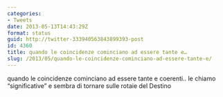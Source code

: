 ```yaml
---
categories:
- Tweets
date: 2013-05-13T14:43:29Z
format: status
guid: http://twitter-333940563843899393-post
id: 4360
title: quando le coincidenze cominciano ad essere tante e…
slug: /2013/05/quando-le-coincidenze-cominciano-ad-essere-tante-e/
---
```


quando le coincidenze cominciano ad essere tante e coerenti.. le chiamo “significative” e sembra di tornare sulle rotaie del Destino
